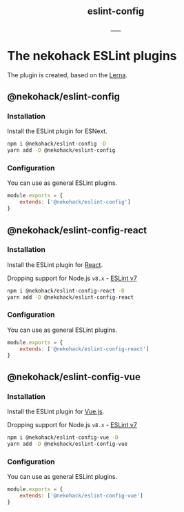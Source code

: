 <div align="center">
  <h2>eslint-config</h2>
</div>

<p align="center">
  <a href="https://npmjs.com/package/@nekohack/eslint-config">
    <img alt="" src="https://img.shields.io/npm/v/@nekohack/eslint-config/latest.svg?style=flat-square">
  </a>
  <!--
  <a href="https://npmjs.com/package/@nekohack/eslint-config">
    <img alt="" src="https://img.shields.io/npm/v/@nekohack/eslint-config/beta.svg?style=flat-square">
  </a>
  -->
  <a href="https://npmjs.com/package/@nekohack/eslint-config">
    <img alt="" src="https://img.shields.io/npm/dt/@nekohack/eslint-config.svg?style=flat-square">
  </a>
  <!-- @nekohack/eslint-config-react -->
  <a href="https://npmjs.com/package/@nekohack/eslint-config-react">
    <img alt="" src="https://img.shields.io/npm/v/@nekohack/eslint-config-react/latest.svg?style=flat-square">
  </a>
  <!--
  <a href="https://npmjs.com/package/@nekohack/eslint-config-react">
    <img alt="" src="https://img.shields.io/npm/v/@nekohack/eslint-config-react/beta.svg?style=flat-square">
  </a>
  -->
  <a href="https://npmjs.com/package/@nekohack/eslint-config-react">
    <img alt="" src="https://img.shields.io/npm/dt/@nekohack/eslint-config-react.svg?style=flat-square">
  </a>
  <!-- @nekohack/eslint-config-vue -->
  <a href="https://npmjs.com/package/@nekohack/eslint-config-vue">
    <img alt="" src="https://img.shields.io/npm/v/@nekohack/eslint-config-vue/latest.svg?style=flat-square">
  </a>
  <a href="https://npmjs.com/package/@nekohack/eslint-config-vue">
    <img alt="" src="https://img.shields.io/npm/v/@nekohack/eslint-config-vue/beta.svg?style=flat-square">
  </a>
  <a href="https://npmjs.com/package/@nekohack/eslint-config-vue">
    <img alt="" src="https://img.shields.io/npm/dt/@nekohack/eslint-config-vue.svg?style=flat-square">
  </a>
</p>

# The nekohack ESLint plugins

The plugin is created, based on the [Lerna](https://github.com/lerna/lerna).

## @nekohack/eslint-config

### Installation

Install the ESLint plugin for ESNext.

```bash
npm i @nekohack/eslint-config -D
yarn add -D @nekohack/eslint-config
```

### Configuration

You can use as general ESLint plugins.

```js
module.exports = {
    extends: ['@nekohack/eslint-config']
}
```

## @nekohack/eslint-config-react

### Installation

Install the ESLint plugin for [React](https://ja.reactjs.org/).

Dropping support for Node.js `v8.x` - [ESLint v7](https://eslint.org/blog/2020/02/whats-coming-in-eslint-7.0.0)

```bash
npm i @nekohack/eslint-config-react -D
yarn add -D @nekohack/eslint-config-react
```

### Configuration

You can use as general ESLint plugins.

```js
module.exports = {
    extends: ['@nekohack/eslint-config-react']
}
```

## @nekohack/eslint-config-vue

### Installation

Install the ESLint plugin for [Vue.js](https://jp.vuejs.org/index.html).

Dropping support for Node.js `v8.x` - [ESLint v7](https://eslint.org/blog/2020/02/whats-coming-in-eslint-7.0.0)

```bash
npm i @nekohack/eslint-config-vue -D
yarn add -D @nekohack/eslint-config-vue
```

### Configuration

You can use as general ESLint plugins.

```js
module.exports = {
    extends: ['@nekohack/eslint-config-vue']
}
```
